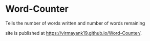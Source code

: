 # Word-Counter
Tells the number of words written and number of words remaining

site is published at https://virmayank19.github.io/Word-Counter/.
